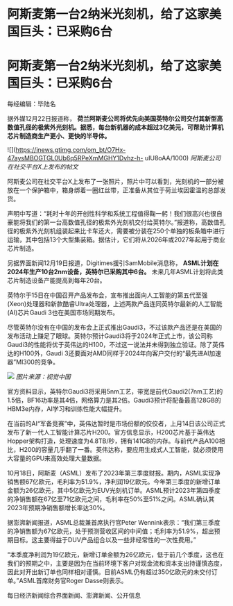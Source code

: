 # 阿斯麦第一台2纳米光刻机，给了这家美国巨头：已采购6台

# 阿斯麦第一台2纳米光刻机，给了这家美国巨头：已采购6台

每经编辑：毕陆名

据外媒12月22日报道称，
**荷兰阿斯麦公司将优先向美国英特尔公司交付其新型高数值孔径的极紫外光刻机。据悉，每台新机器的成本超过3亿美元，可帮助计算机芯片制造商生产更小、更快的半导体。**

![](https://inews.gtimg.com/om_bt/O7Hx-47aysMBOGTGL0Ub6q5RPeXmMGHY1Dvhz-h-
uIU8oAA/1000) _阿斯麦公司在社交平台X上发布的帖文_

阿斯麦公司在社交平台X上发布了一张照片，照片中可以看到，光刻机的一部分被放在一个保护箱中，箱身绑着一圈红丝带，正准备从其位于荷兰埃因霍温的总部发货。

声明中写道：“耗时十年的开创性科学和系统工程值得鞠一躬！我们很高兴也很自豪能将我们的第一台高数值孔径的极紫外光刻机交付给英特尔。”报道称，高数值孔径的极紫外光刻机组装起来比卡车还大，需要被分装在250个单独的板条箱中进行运输，其中包括13个大型集装箱。据估计，它们将从2026年或2027年起用于商业芯片制造。

另据界面新闻12月19日报道，Digitimes援引SamMobile消息称， **ASML计划在2024年生产10台2nm设备，英特尔已采购其中6台。**
未来几年ASML计划将此类芯片制造设备产能提高到每年20台。

英特尔于15日在中国召开产品发布会，宣布推出面向人工智能的第五代至强(Xeon)处理器和新款酷睿Ultra处理器，上述两款产品连同英特尔最新的人工智能(AI)芯片Gaudi
3也在美国市场同期发布。

尽管英特尔没有在中国的发布会上正式推出Gaudi3，不过该款产品还是在美国的发布活动上赚足了眼球。英特尔预计Gaudi3将于2024年正式上市，该公司称Gaudi3的性能将优于英伟达的H100，不过这一说法并未得到独立验证。除了英伟达的H100外，Gaudi
3还要面对AMD同样于2024年向客户交付的“最先进AI加速器”MI300的竞争。

![](https://inews.gtimg.com/om_bt/OiKFDMADFpHeM3D5VgLE90OOPN17xZrhLjW9ChiY9J2_YAA/1000)
_图片来源：视觉中国_

官方资料显示，英特尔Gaudi3将采用5nm工艺，带宽是前代Gaudi2(7nm工艺)的1.5倍，BF16功率是其4倍，网络算力是其2倍。Gaudi3预计将配备最高128GB的HBM3e内存，AI学习和训练性能大幅提升。

在当前的AI“军备竞赛”中，英伟达暂时是市场份额的佼佼者，上月14日该公司正式发布了新一代人工智能计算芯片H200。官方信息显示，H200芯片基于英伟达Hopper架构打造，处理速度为4.8TB/秒，拥有141GB的内存。与前代产品A100相比，H200的容量几乎翻了一番。英伟达称，要应用生成式人工智能，就必须使用大容量的GPU来高效处理大量数据。

10月18日，阿斯麦（ASML）发布了2023年第三季度财报。期内，ASML实现净销售额67亿欧元，毛利率为51.9%，净利润19亿欧元。今年第三季度的新增订单金额为26亿欧元，其中5亿欧元为EUV光刻机订单。ASML预计2023年第四季度的净销售额在67亿至71亿欧元之间，毛利率在50%至51%之间。ASML确认其2023年预期净销售额增长率达30%。

据澎湃新闻报道，ASML总裁兼首席执行官Peter
Wennink表示：“我们第三季度的净销售额为67亿欧元，处于预测营收区间的中间值；毛利率为51.9%，超出预期目标。这主要得益于DUV产品组合以及一些非经常性的一次性费用。”

“本季度净利润为19亿欧元，新增订单金额为26亿欧元，低于前几个季度，这也在我们的预期之中，主要是因为在当前环境下客户对现金流和资本支出持谨慎态度，因此对开出新订单也同样相对谨慎。目前ASML仍有超过350亿欧元的未交付订单。”ASML首席财务官Roger
Dasse则表示。

每日经济新闻综合界面新闻、澎湃新闻、公开信息

